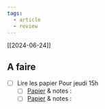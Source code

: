 ```yaml
---
tags:
  - article
  - review
---
```

[[2024-06-24]]

## A faire
 - [ ] Lire les papier Pour jeudi 15h
	 - [ ] [Papier](https://cloud.teklia.com/index.php/apps/onlyoffice/s/YFq4mDGy54ZcGLi?fileId=476141) & notes : 
	 - [ ] [Papier](https://cloud.teklia.com/index.php/apps/onlyoffice/s/YFq4mDGy54ZcGLi?fileId=476136) & notes :